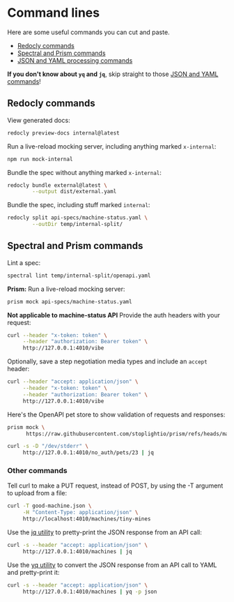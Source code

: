 # Command lines

Here are some useful commands you can cut and paste.

* [Redocly commands](#redocly-commands)
* [Spectral and Prism commands](#spectral-and-prism-commands)
* [JSON and YAML processing commands](#command-lines)

**If you don't know about `yq` and `jq`**, skip straight to those [JSON and YAML commands](#other-commands)!

## Redocly commands

View generated docs:

```sh
redocly preview-docs internal@latest
```

Run a live-reload mocking server, including anything marked `x-internal`:

```sh
npm run mock-internal
```

Bundle the spec without anything marked `x-internal`:

```sh
redocly bundle external@latest \
        --output dist/external.yaml
```

Bundle the spec, including stuff marked `internal`:

```sh
redocly split api-specs/machine-status.yaml \
        --outDir temp/internal-split/
```

## Spectral and Prism commands

Lint a spec:

```sh
spectral lint temp/internal-split/openapi.yaml
```

**Prism:** Run a live-reload mocking server:

```sh
prism mock api-specs/machine-status.yaml
```

**Not applicable to machine-status API** Provide the auth headers with your request:

```sh
curl --header "x-token: token" \
     --header "authorization: Bearer token" \
     http://127.0.0.1:4010/vibe
```

Optionally, save a step negotiation media types and include an `accept` header:

```sh
curl --header "accept: application/json" \
     --header "x-token: token" \
     --header "authorization: Bearer token" \
     http://127.0.0.1:4010/vibe
```

Here's the OpenAPI pet store to show validation of requests and responses:

```sh
prism mock \
      https://raw.githubusercontent.com/stoplightio/prism/refs/heads/master/examples/petstore.oas3.yaml

curl -s -D "/dev/stderr" \
     http://127.0.0.1:4010/no_auth/pets/23 | jq
```

### Other commands

Tell curl to make a PUT request, instead of POST, by using the -T argument to upload from a file:

```sh
curl -T good-machine.json \
     -H "Content-Type: application/json" \
     http://localhost:4010/machines/tiny-mines
```

Use the [jq utility](https://jqlang.github.io/jq/) to pretty-print the JSON response from an API call:

```sh
curl -s --header "accept: application/json" \
     http://127.0.0.1:4010/machines | jq
```

Use the [yq utility](https://mikefarah.gitbook.io/yq) to convert the JSON response from an API call to YAML and pretty-print it:

```sh
curl -s --header "accept: application/json" \
     http://127.0.0.1:4010/machines | yq -p json
```
